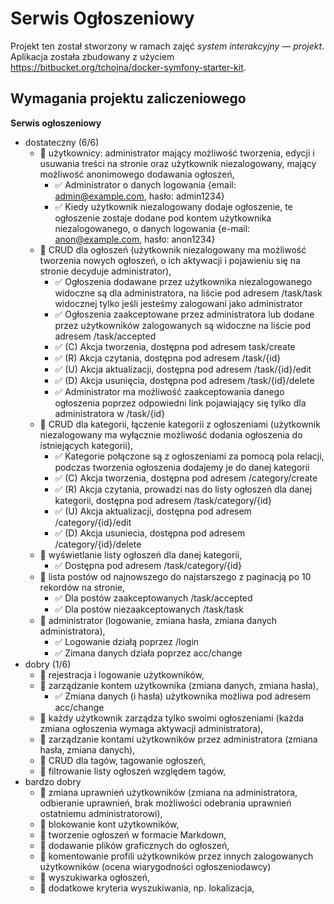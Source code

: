 
# Serwis Ogłoszeniowy

Projekt ten został stworzony w ramach zajęć _system interakcyjny — projekt_. Aplikacja została zbudowany z użyciem https://bitbucket.org/tchojna/docker-symfony-starter-kit.


## Wymagania projektu zaliczeniowego

**Serwis ogłoszeniowy**

 - dostateczny (6/6)
   - 📌 użytkownicy: administrator mający możliwość tworzenia, edycji i usuwania treści na stronie oraz użytkownik niezalogowany, mający możliwość anonimowego dodawania ogłoszeń,
     - ✅ Administrator o danych logowania {email: admin@example.com, hasło: admin1234}
     - ✅ Kiedy użytkownik niezalogowany dodaje ogłoszenie, te ogłoszenie zostaje dodane pod kontem użytkownika niezalogowanego, o danych logowania {e-mail: anon@example.com, hasło: anon1234}
   - 📌 CRUD dla ogłoszeń (użytkownik niezalogowany ma możliwość tworzenia nowych ogłoszeń, o ich aktywacji i pojawieniu się na stronie decyduje administrator),
     - ✅ Ogłoszenia dodawane przez użytkownika niezalogowanego widoczne są dla administratora, na liście pod adresem /task/task widocznej tylko jeśli jesteśmy zalogowani jako administrator
     - ✅ Ogłoszenia zaakceptowane przez administratora lub dodane przez użytkowników zalogowanych są widoczne na liście pod adresem /task/accepted
     - ✅ (C) Akcja tworzenia, dostępna pod adresem task/create
     - ✅ (R) Akcja czytania, dostępna pod adresem /task/{id}
     - ✅ (U) Akcja aktualizacji, dostępna pod adresem /task/{id}/edit
     - ✅ (D) Akcja usunięcia, dostępna pod adresem /task/{id}/delete
     - ✅ Administrator ma możliwość zaakceptowania danego ogłoszenia poprzez odpowiedni link pojawiający się tylko dla administratora w /task/{id}
   - 📌 CRUD dla kategorii, łączenie kategorii z ogłoszeniami (użytkownik niezalogowany ma wyłącznie możliwość dodania ogłoszenia do istniejących kategorii),
     - ✅ Kategorie połączone są z ogłoszeniami za pomocą pola relacji, podczas tworzenia ogłoszenia dodajemy je do danej kategorii 
     - ✅ (C) Akcja tworzenia, dostępna pod adresem /category/create 
     - ✅ (R) Akcja czytania, prowadzi nas do listy ogłoszeń dla danej kategorii, dostępna pod adresem /task/category/{id} 
     - ✅ (U) Akcja aktualizacji, dostępna pod adresem /category/{id}/edit 
     - ✅ (D) Akcja usuniecia, dostępna pod adresem /category/{id}/delete
   - 📌 wyświetlanie listy ogłoszeń dla danej kategorii, 
     - ✅ Dostępna pod adresem /task/category/{id} 
   - 📌 lista postów od najnowszego do najstarszego z paginacją po 10 rekordów na stronie,
     - ✅ Dla postów zaakceptowanych /task/accepted
     - ✅ Dla postów niezaakceptowanych /task/task
   - 📌 administrator (logowanie, zmiana hasła, zmiana danych administratora),
     - ✅ Logowanie działą poprzez /login
     - ✅ Zimana danych działa poprzez acc/change
 - dobry (1/6)
   - 📌 rejestracja i logowanie użytkowników,
   - 📌 zarządzanie kontem użytkownika (zmiana danych, zmiana hasła),
     - ✅ Zmiana danych (i hasła) użytkownika możliwa pod adresem acc/change
   - 📌 każdy użytkownik zarządza tylko swoimi ogłoszeniami (każda zmiana ogłoszenia wymaga aktywacji administratora),
   - 📌 zarządzanie kontami użytkowników przez administratora (zmiana hasła, zmiana danych),
   - 📌 CRUD dla tagów, tagowanie ogłoszeń,
   - 📌 filtrowanie listy ogłoszeń względem tagów,
 - bardzo dobry
   - 📌 zmiana uprawnień użytkowników (zmiana na administratora, odbieranie uprawnień, brak możliwości odebrania uprawnień ostatniemu administratorowi),
   - 📌 blokowanie kont użytkowników,
   - 📌 tworzenie ogłoszeń w formacie Markdown,
   - 📌 dodawanie plików graficznych do ogłoszeń,
   - 📌 komentowanie profili użytkowników przez innych zalogowanych użytkowników (ocena wiarygodności ogłoszeniodawcy)
   - 📌 wyszukiwarka ogłoszeń,
   - 📌 dodatkowe kryteria wyszukiwania, np. lokalizacja,